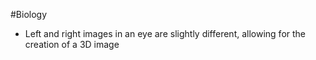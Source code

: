 #Biology 
* Left and right images in an eye are slightly different, allowing for the creation of a 3D image